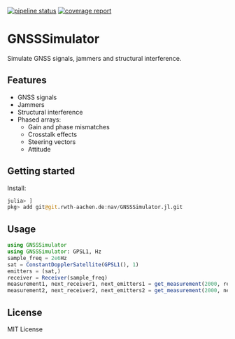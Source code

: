 [![pipeline status](https://git.rwth-aachen.de/nav/GNSSSimulator.jl/badges/master/pipeline.svg)](https://git.rwth-aachen.de/nav/GNSSSimulator.jl/commits/master)
[![coverage report](https://git.rwth-aachen.de/nav/GNSSSimulator.jl/badges/master/coverage.svg)](https://git.rwth-aachen.de/nav/GNSSSimulator.jl/commits/master)
# GNSSSimulator
Simulate GNSS signals, jammers and structural interference.

## Features

  * GNSS signals
  * Jammers
  * Structural interference
  * Phased arrays:
    * Gain and phase mismatches
    * Crosstalk effects
    * Steering vectors
    * Attitude

## Getting started

Install:
```julia
julia> ]
pkg> add git@git.rwth-aachen.de:nav/GNSSSimulator.jl.git
```

## Usage

```julia
using GNSSSimulator
using GNSSSimulator: GPSL1, Hz
sample_freq = 2e6Hz
sat = ConstantDopplerSatellite(GPSL1(), 1)
emitters = (sat,)
receiver = Receiver(sample_freq)
measurement1, next_receiver1, next_emitters1 = get_measurement(2000, receiver, emitters)
measurement2, next_receiver2, next_emitters2 = get_measurement(2000, next_receiver1, next_emitters1)
```

## License

MIT License
